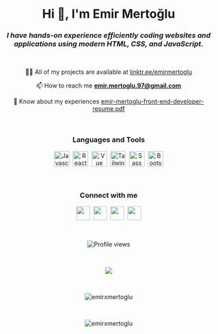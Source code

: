 <h1 align="center">Hi 👋, I'm Emir Mertoğlu</h1>  
<h3 align="center"><em>I have hands-on experience efficiently coding websites and applications using modern HTML, CSS, and JavaScript.</em></h3> <br>

<p align="center"> 👨‍💻 All of my projects are available at <a href="https://linktr.ee/emirmertoglu" target="_blank">linktr.ee/emirmertoglu</a> </p>

<p align="center"> 📫 How to reach me <a href="mailto:emir.mertoglu.97@gmail.com"><strong>emir.mertoglu.97@gmail.com</strong></a> </p>

<p align="center"> 📄 Know about my experiences <a href="https://github.com/emirxmertoglu/emirxmertoglu/raw/main/emir-mertoglu-front-end-developer-resume.pdf" target="_blank">emir-mertoglu-front-end-developer-resume.pdf</a> </p> <br>

<h3 align="center"><strong>Languages and Tools</strong></h3>  
<p align="center"> 
    <a href="https://developer.mozilla.org/en-US/docs/Web/JavaScript" target="_blank" rel="noreferrer"><img src="https://raw.githubusercontent.com/danielcranney/readme-generator/main/public/icons/skills/javascript-colored.svg" width="36" height="36" alt="Javascript" /></a>&nbsp;
    <a href="https://reactjs.org/" target="_blank" rel="noreferrer"><img src="https://raw.githubusercontent.com/danielcranney/readme-generator/main/public/icons/skills/react-colored.svg" width="36" height="36" alt="React" /></a>&nbsp;
    <a href="https://vuejs.org/" target="_blank" rel="noreferrer"><img src="https://raw.githubusercontent.com/danielcranney/readme-generator/main/public/icons/skills/vuejs-colored.svg" width="36" height="36" alt="Vue" /></a>&nbsp;
    <a href="https://tailwindcss.com/" target="_blank" rel="noreferrer"><img src="https://raw.githubusercontent.com/danielcranney/readme-generator/main/public/icons/skills/tailwindcss-colored.svg" width="36" height="36" alt="TailwindCSS" /></a>&nbsp;
    <a href="https://sass-lang.com/" target="_blank" rel="noreferrer"><img src="https://raw.githubusercontent.com/danielcranney/readme-generator/main/public/icons/skills/sass-colored.svg" width="36" height="36" alt="Sass" /></a>&nbsp;
    <a href="https://getbootstrap.com/" target="_blank" rel="noreferrer"><img src="https://raw.githubusercontent.com/danielcranney/readme-generator/main/public/icons/skills/bootstrap-colored.svg" width="36" height="36" alt="Bootstrap" /></a> 
</p> <br>

<h3 align="center"><strong>Connect with me</strong></h3>  
<p align="center">
    <a href="https://www.linkedin.com/in/emirmertoglu" target="_blank" rel="noreferrer"><img src="https://raw.githubusercontent.com/danielcranney/readme-generator/main/public/icons/socials/linkedin.svg" width="32" height="32" /></a>&nbsp;
    <a href="http://www.medium.com/@emirmertoglu" target="_blank" rel="noreferrer"><img src="https://raw.githubusercontent.com/danielcranney/readme-generator/main/public/icons/socials/medium.svg" width="32" height="32" /></a>&nbsp;
    <a href="https://www.twitter.com/emirxmertoglu" target="_blank" rel="noreferrer"><img src="https://raw.githubusercontent.com/danielcranney/readme-generator/main/public/icons/socials/twitter.svg" width="32" height="32" /></a>&nbsp;
    <a href="http://www.instagram.com/emirxmertoglu" target="_blank" rel="noreferrer"><img src="https://raw.githubusercontent.com/danielcranney/readme-generator/main/public/icons/socials/instagram.svg" width="32" height="32" /></a>
</p> <br>

<div align="center">

![Profile views](https://gpvc.arturio.dev/emirxmertoglu)

</div> <br>
  
<p align="center"><img src="https://github-readme-stats.vercel.app/api?username=emirxmertoglu&show_icons=true&count_private=true&theme=react" /></p> <br>
  
<p align="center"><img src="https://github-readme-streak-stats.herokuapp.com/?user=emirxmertoglu&theme=react" alt="emirxmertoglu" /></p> <br>

<p align="center"><img src="https://github-readme-stats.vercel.app/api/top-langs?username=emirxmertoglu&layout=compact&theme=react" alt="emirxmertoglu" /></p>
